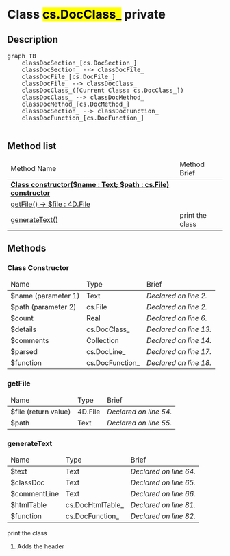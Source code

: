 <!DOCTYPE html>
<!---->
<html>
<header>
  <script src='https://cdn.jsdelivr.net/npm/mermaid/dist/mermaid.min.js'></script>
  <script src='https://cdn.jsdelivr.net/npm/marked/marked.min.js'></script>
  <link 
    href='https://cdn.jsdelivr.net/npm/bootstrap@5.0.0-beta2/dist/css/bootstrap.min.css'
    rel='stylesheet'
    integrity='sha384-BmbxuPwQa2lc/FVzBcNJ7UAyJxM6wuqIj61tLrc4wSX0szH/Ev+nYRRuWlolflfl'
    crossorigin='anonymous'
  >
  <script 
    src='https://cdn.jsdelivr.net/npm/bootstrap@5.0.0-beta2/dist/js/bootstrap.bundle.min.js'
    integrity='sha384-b5kHyXgcpbZJO/tY9Ul7kGkf1S0CWuKcCD38l8YkeH8z8QjE0GmW1gYU5S9FOnJ0'
    crossorigin='anonymous'
  ></script>
  <title>Class DocClass_</title>
  <meta charset='ASCII' />
  <meta name='generator' value='4D Documentation' />
</header>
<body>
<div id='content' class='container'>

<h1>Class <mark>cs.DocClass_</mark> <span class='badge bg-danger' data-bs-toggle='tooltip' title='To be use internally in a namespace' >private</span>
</h1>

<h2>Description</h2>

<pre class='mermaid'>
graph TB
    classDocSection_[cs.DocSection_]
    classDocSection_ --> classDocFile_
    classDocFile_[cs.DocFile_]
    classDocFile_ --> classDocClass_
    classDocClass_([Current Class: cs.DocClass_])
    classDocClass_ --> classDocMethod_
    classDocMethod_[cs.DocMethod_]
    classDocSection_ --> classDocFunction_
    classDocFunction_[cs.DocFunction_]

</pre>



<h2>Method list</h2>

<table class='table table-hover'>
  <thead>
  <tr>  <td>Method Name</th>
  <td>Method Brief</th>
  </tr></thead>
  <tbody>
  <tr>
    <td class='table-success'><a href='#class-constructor'><strong>Class constructor($name : Text; $path : cs.File)<strong> <span class='badge bg-primary' data-bs-toggle='tooltip' title='Class Constructor' >constructor</span></a></td>
    <td class='table-success'></td>
  </tr>
  <tr>
    <td class='table-success'><a href='#getFile'>getFile() -> $file : 4D.File</a></td>
    <td class='table-success'></td>
  </tr>
  <tr>
    <td class='table-success'><a href='#generateText'>generateText()</a></td>
    <td class='table-success'>print the class</td>
  </tr>
</tbody>
</table>

<h2>Methods</h2>

<h3 id='class-constructor'><strong>Class Constructor</strong></h3>

<table class='table '>
  <thead>
  <tr>  <td>Name</th>
  <td>Type</th>
  <td>Brief</th>
  </tr></thead>
  <tbody>
  <tr>
    <td class='table-primary'>$name (parameter 1)</td>
    <td class='table-primary'>Text</td>
    <td class='table-primary'><em>Declared on line 2.</n></td>
  </tr>
  <tr>
    <td class='table-primary'>$path (parameter 2)</td>
    <td class='table-primary'>cs.File</td>
    <td class='table-primary'><em>Declared on line 2.</n></td>
  </tr>
  <tr>
    <td class='table-info'>$count</td>
    <td class='table-info'>Real</td>
    <td class='table-info'><em>Declared on line 6.</n></td>
  </tr>
  <tr>
    <td class='table-info'>$details</td>
    <td class='table-info'>cs.DocClass_</td>
    <td class='table-info'><em>Declared on line 13.</n></td>
  </tr>
  <tr>
    <td class='table-info'>$comments</td>
    <td class='table-info'>Collection</td>
    <td class='table-info'><em>Declared on line 14.</n></td>
  </tr>
  <tr>
    <td class='table-info'>$parsed</td>
    <td class='table-info'>cs.DocLine_</td>
    <td class='table-info'><em>Declared on line 17.</n></td>
  </tr>
  <tr>
    <td class='table-info'>$function</td>
    <td class='table-info'>cs.DocFunction_</td>
    <td class='table-info'><em>Declared on line 18.</n></td>
  </tr>
</tbody>
</table>













































































































































<h3 id='getFile'>getFile</h3>

<table class='table '>
  <thead>
  <tr>  <td>Name</th>
  <td>Type</th>
  <td>Brief</th>
  </tr></thead>
  <tbody>
  <tr>
    <td class='table-secondary'>$file (return value)</td>
    <td class='table-secondary'>4D.File</td>
    <td class='table-secondary'><em>Declared on line 54.</n></td>
  </tr>
  <tr>
    <td class='table-info'>$path</td>
    <td class='table-info'>Text</td>
    <td class='table-info'><em>Declared on line 55.</n></td>
  </tr>
</tbody>
</table>





















<h3 id='generateText'>generateText</h3>

<table class='table '>
  <thead>
  <tr>  <td>Name</th>
  <td>Type</th>
  <td>Brief</th>
  </tr></thead>
  <tbody>
  <tr>
    <td class='table-info'>$text</td>
    <td class='table-info'>Text</td>
    <td class='table-info'><em>Declared on line 64.</n></td>
  </tr>
  <tr>
    <td class='table-info'>$classDoc</td>
    <td class='table-info'>Text</td>
    <td class='table-info'><em>Declared on line 65.</n></td>
  </tr>
  <tr>
    <td class='table-info'>$commentLine</td>
    <td class='table-info'>Text</td>
    <td class='table-info'><em>Declared on line 66.</n></td>
  </tr>
  <tr>
    <td class='table-info'>$htmlTable</td>
    <td class='table-info'>cs.DocHtmlTable_</td>
    <td class='table-info'><em>Declared on line 81.</n></td>
  </tr>
  <tr>
    <td class='table-info'>$function</td>
    <td class='table-info'>cs.DocFunction_</td>
    <td class='table-info'><em>Declared on line 82.</n></td>
  </tr>
</tbody>
</table>

print the class










 1. Adds the header



















































































</div>
  <script>
    document.getElementById('content').innerHTML =
    marked(document.getElementById('content').innerHTML);
    mermaid.initialize({startOnLoad:true});  </script>
</body>
